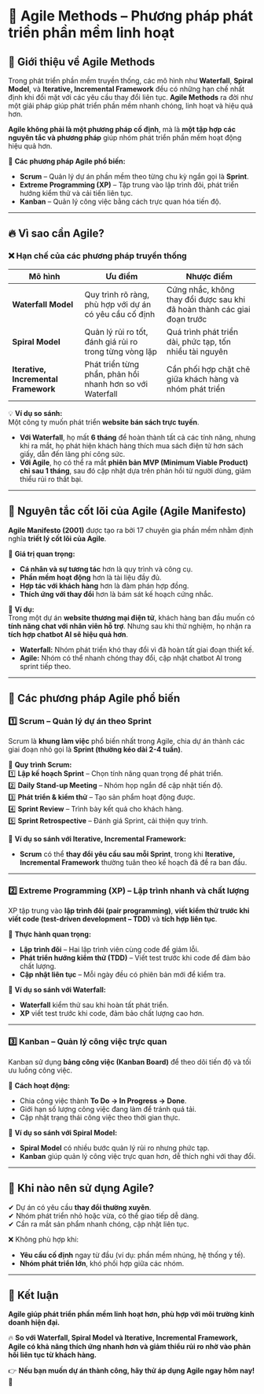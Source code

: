 # 🚀 Agile Methods – Phương pháp phát triển phần mềm linh hoạt  

## 📌 Giới thiệu về Agile Methods  
Trong phát triển phần mềm truyền thống, các mô hình như **Waterfall**, **Spiral Model**, và **Iterative, Incremental Framework** đều có những hạn chế nhất định khi đối mặt với các yêu cầu thay đổi liên tục. **Agile Methods** ra đời như một giải pháp giúp phát triển phần mềm nhanh chóng, linh hoạt và hiệu quả hơn.  

**Agile không phải là một phương pháp cố định**, mà là **một tập hợp các nguyên tắc và phương pháp** giúp nhóm phát triển phần mềm hoạt động hiệu quả hơn.  

📌 **Các phương pháp Agile phổ biến:**  
- **Scrum** – Quản lý dự án phần mềm theo từng chu kỳ ngắn gọi là **Sprint**.  
- **Extreme Programming (XP)** – Tập trung vào lập trình đôi, phát triển hướng kiểm thử và cải tiến liên tục.  
- **Kanban** – Quản lý công việc bằng cách trực quan hóa tiến độ.  

---

## 🔥 Vì sao cần Agile?  

### ❌ Hạn chế của các phương pháp truyền thống  

| Mô hình | Ưu điểm | Nhược điểm |
|---------|---------|-----------|
| **Waterfall Model** | Quy trình rõ ràng, phù hợp với dự án có yêu cầu cố định | Cứng nhắc, không thay đổi được sau khi đã hoàn thành các giai đoạn trước |
| **Spiral Model** | Quản lý rủi ro tốt, đánh giá rủi ro trong từng vòng lặp | Quá trình phát triển dài, phức tạp, tốn nhiều tài nguyên |
| **Iterative, Incremental Framework** | Phát triển từng phần, phản hồi nhanh hơn so với Waterfall | Cần phối hợp chặt chẽ giữa khách hàng và nhóm phát triển |

💡 **Ví dụ so sánh:**  
Một công ty muốn phát triển **website bán sách trực tuyến**.  

- **Với Waterfall**, họ mất **6 tháng** để hoàn thành tất cả các tính năng, nhưng khi ra mắt, họ phát hiện khách hàng thích mua sách điện tử hơn sách giấy, dẫn đến lãng phí công sức.  
- **Với Agile**, họ có thể ra mắt **phiên bản MVP (Minimum Viable Product) chỉ sau 1 tháng**, sau đó cập nhật dựa trên phản hồi từ người dùng, giảm thiểu rủi ro thất bại.  

---

## 📜 Nguyên tắc cốt lõi của Agile (Agile Manifesto)  

**Agile Manifesto (2001)** được tạo ra bởi 17 chuyên gia phần mềm nhằm định nghĩa **triết lý cốt lõi của Agile**.  

🔹 **Giá trị quan trọng:**  
- **Cá nhân và sự tương tác** hơn là quy trình và công cụ.  
- **Phần mềm hoạt động** hơn là tài liệu đầy đủ.  
- **Hợp tác với khách hàng** hơn là đàm phán hợp đồng.  
- **Thích ứng với thay đổi** hơn là bám sát kế hoạch cứng nhắc.  

📌 **Ví dụ:**  
Trong một dự án **website thương mại điện tử**, khách hàng ban đầu muốn có **tính năng chat với nhân viên hỗ trợ**. Nhưng sau khi thử nghiệm, họ nhận ra **tích hợp chatbot AI sẽ hiệu quả hơn**.  

- **Waterfall:** Nhóm phát triển khó thay đổi vì đã hoàn tất giai đoạn thiết kế.  
- **Agile:** Nhóm có thể nhanh chóng thay đổi, cập nhật chatbot AI trong sprint tiếp theo.  

---

## 🚀 Các phương pháp Agile phổ biến  

### **1️⃣ Scrum – Quản lý dự án theo Sprint**  
Scrum là **khung làm việc** phổ biến nhất trong Agile, chia dự án thành các giai đoạn nhỏ gọi là **Sprint (thường kéo dài 2-4 tuần)**.  

📌 **Quy trình Scrum:**  
1️⃣ **Lập kế hoạch Sprint** – Chọn tính năng quan trọng để phát triển.  
2️⃣ **Daily Stand-up Meeting** – Nhóm họp ngắn để cập nhật tiến độ.  
3️⃣ **Phát triển & kiểm thử** – Tạo sản phẩm hoạt động được.  
4️⃣ **Sprint Review** – Trình bày kết quả cho khách hàng.  
5️⃣ **Sprint Retrospective** – Đánh giá Sprint, cải thiện quy trình.  

📌 **Ví dụ so sánh với Iterative, Incremental Framework:**  
- **Scrum** có thể **thay đổi yêu cầu sau mỗi Sprint**, trong khi **Iterative, Incremental Framework** thường tuân theo kế hoạch đã đề ra ban đầu.  

---

### **2️⃣ Extreme Programming (XP) – Lập trình nhanh và chất lượng**  
XP tập trung vào **lập trình đôi (pair programming)**, **viết kiểm thử trước khi viết code (test-driven development – TDD)** và **tích hợp liên tục**.  

📌 **Thực hành quan trọng:**  
- **Lập trình đôi** – Hai lập trình viên cùng code để giảm lỗi.  
- **Phát triển hướng kiểm thử (TDD)** – Viết test trước khi code để đảm bảo chất lượng.  
- **Cập nhật liên tục** – Mỗi ngày đều có phiên bản mới để kiểm tra.  

📌 **Ví dụ so sánh với Waterfall:**  
- **Waterfall** kiểm thử sau khi hoàn tất phát triển.  
- **XP** viết test trước khi code, đảm bảo chất lượng cao hơn.  

---

### **3️⃣ Kanban – Quản lý công việc trực quan**  
Kanban sử dụng **bảng công việc (Kanban Board)** để theo dõi tiến độ và tối ưu luồng công việc.  

📌 **Cách hoạt động:**  
- Chia công việc thành **To Do → In Progress → Done**.  
- Giới hạn số lượng công việc đang làm để tránh quá tải.  
- Cập nhật trạng thái công việc theo thời gian thực.  

📌 **Ví dụ so sánh với Spiral Model:**  
- **Spiral Model** có nhiều bước quản lý rủi ro nhưng phức tạp.  
- **Kanban** giúp quản lý công việc trực quan hơn, dễ thích nghi với thay đổi.  

---

## 🎯 Khi nào nên sử dụng Agile?  
✔ Dự án có yêu cầu **thay đổi thường xuyên**.  
✔ Nhóm phát triển nhỏ hoặc vừa, có thể giao tiếp dễ dàng.  
✔ Cần ra mắt sản phẩm nhanh chóng, cập nhật liên tục.  

❌ Không phù hợp khi:  
- **Yêu cầu cố định** ngay từ đầu (ví dụ: phần mềm nhúng, hệ thống y tế).  
- **Nhóm phát triển lớn**, khó phối hợp giữa các nhóm.  

---

## 📌 Kết luận  
**Agile giúp phát triển phần mềm linh hoạt hơn, phù hợp với môi trường kinh doanh hiện đại.**  

🔥 **So với Waterfall, Spiral Model và Iterative, Incremental Framework, Agile có khả năng thích ứng nhanh hơn và giảm thiểu rủi ro nhờ vào phản hồi liên tục từ khách hàng.**  

👉 **Nếu bạn muốn dự án thành công, hãy thử áp dụng Agile ngay hôm nay!** 🚀

